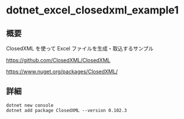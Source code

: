 # dotnet_excel_closedxml_example1

## 概要
ClosedXML を使って Excel ファイルを生成・取込するサンプル


https://github.com/ClosedXML/ClosedXML

https://www.nuget.org/packages/ClosedXML/

## 詳細

```
dotnet new console
dotnet add package ClosedXML --version 0.102.3
```